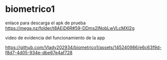 # biometrico1
enlace para descarga el apk de prueba 
https://mega.nz/folder/t8AEiD6R#59-DDms2INobLwVLcMXl2g

video de evidencia del funcionamiento de la app

https://github.com/Vlady202934/biometrico1/assets/145240986/e6c63f9d-f8d7-4d05-934e-dbe67e4af728

